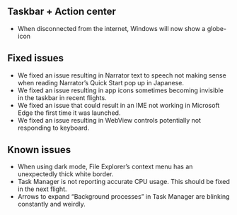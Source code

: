 ## Taskbar + Action center
- When disconnected from the internet, Windows will now show a globe-icon

## Fixed issues
- We fixed an issue resulting in Narrator text to speech not making sense when reading Narrator’s Quick Start pop up in Japanese.
- We fixed an issue resulting in app icons sometimes becoming invisible in the taskbar in recent flights.
- We fixed an issue that could result in an IME not working in Microsoft Edge the first time it was launched.
- We fixed an issue resulting in WebView controls potentially not responding to keyboard.

## Known issues
- When using dark mode, File Explorer’s context menu has an unexpectedly thick white border.
- Task Manager is not reporting accurate CPU usage. This should be fixed in the next flight.
- Arrows to expand “Background processes” in Task Manager are blinking constantly and weirdly.